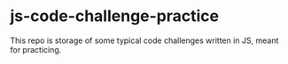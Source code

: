 # js-code-challenge-practice

This repo is storage of some typical code challenges written in JS, meant for practicing.